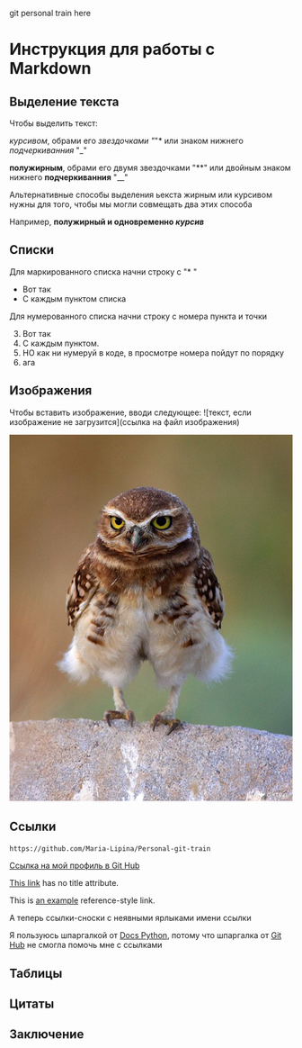 git personal train here

# Инструкция для работы с Markdown #

## Выделение текста ##

Чтобы выделить текст:

*курсивом*, обрами его *звездочками "*"* или знаком нижнего _подчеркиванния_ "_"

**полужирным**, обрами его двумя звездочками "**" или двойным знаком нижнего __подчеркиванния__ "__"

Альтернативные способы выделения ьекста жирным или курсивом нужны для того, чтобы мы могли совмещать два этих способа

Например, __полужирный и одновременно *курсив*__

## Списки ##

Для маркированного списка начни строку с "* "

* Вот так
* С каждым пунктом списка

Для нумерованного списка начни строку с номера пункта и точки

3. Вот так
4. С каждым пунктом.
7. НО как ни нумеруй в коде, в просмотре номера пойдут по порядку
10. ага

## Изображения ##

Чтобы вставить изображение, вводи следующее:
![текст, если изображение не загрузится](ссылка на файл изображения)

![сова осталась в папке для 12.10.2021](owl.jpeg)

## Ссылки ##

`https://github.com/Maria-Lipina/Personal-git-train`

[Ссылка на мой профиль в Git Hub](https://github.com/Maria-Lipina/Personal-git-train "Ссылка на мой профиль в Git Hub")

[This link](http://example.net/) has no title attribute.

This is [an example][ref] reference-style link.

[ref]: https://docs-python.ru/packages/modul-python-markdown-python/sintaksis-klasticheskogo-markdown/  "Really useful markdown manual"

А теперь ссылки-сноски с неявными ярлыками имени ссылки

Я пользуюсь шпаргалкой от [Docs Python], потому что шпаргалка от [Git Hub] не смогла помочь мне с ссылками

[Docs Python]:https://docs-python.ru/packages/modul-python-markdown-python/sintaksis-klasticheskogo-markdown/
[Git Hub]:https://gist.github.com/Jekins/2bf2d0638163f1294637


## Таблицы ##

## Цитаты ##

## Заключение ##
